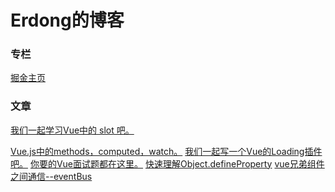 # Erdong的博客
>>>

### 专栏
>>>
[掘金主页](https://juejin.im/user/57c5258d5bbb5000634b124a)

>>>
### 文章

[我们一起学习Vue中的 slot 吧。](https://juejin.im/post/5d329701e51d45109b01b25b)

[Vue.js中的methods，computed，watch。](https://juejin.im/post/5d30367af265da1b6f43ad78)
[我们一起写一个Vue的Loading插件吧。](https://juejin.im/post/5d15ba136fb9a07ef161961c)
[你要的Vue面试题都在这里。](https://juejin.im/post/5d13436f6fb9a07eca698ba0)
[快速理解Object.defineProperty](https://juejin.im/post/5d06ecf8f265da1bc07e38ef)
[vue兄弟组件之间通信--eventBus](https://juejin.im/post/5d035f6b6fb9a07f0052d7de)
